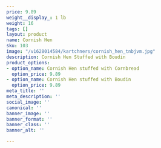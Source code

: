 ```yaml
---
price: 9.89
weight__display_: 1 lb
weight: 16
tags: []
layout: product
name: Cornish Hen
sku: 103
image: "/v1628014584/kartchners/cornish_hen_tnbjvm.jpg"
description: Cornish Hen Stuffed with Boudin
product_options:
- option_name: Cornish Hen stuffed with Cornbread
  option_price: 9.89
- option_name: Cornish Hen stuffed with Boudin
  option_price: 9.89
meta_title: ''
meta_description: ''
social_image: ''
canonical: ''
banner_image: ''
banner_format: ''
banner_class: ''
banner_alt: ''

---
```

